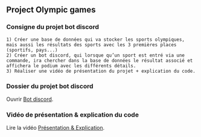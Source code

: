 ## Project Olympic games

### Consigne du projet bot discord
```
1) Créer une base de données qui va stocker les sports olympiques, mais aussi les résultats des sports avec les 3 premières places (sportifs, pays...)
2) Créer un bot discord, qui lorsque qu’un sport est entré via une commande, ira chercher dans la base de données le résultat associé et affichera le podium avec les différents détails.
3) Réaliser une vidéo de présentation du projet + explication du code.
```

### Dossier du projet bot discord

Ouvrir [Bot discord](https://github.com/shinshan73/olympic-games/tree/main/bot%20discord).


### Vidéo de présentation & explication du code

Lire la vidéo [Présentation & Explication](https://www.youtube.com/watch?v=4OLdJ4Mwmyo).


